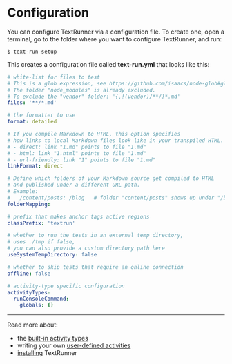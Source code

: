 # Configuration

You can configure TextRunner via a configuration file.
To create one, open a terminal,
go to the folder where you want to configure TextRunner, and run:

<a textrun="run-console-command">

```
$ text-run setup
````
</a>

This creates a configuration file called
<a textrun="verify-workspace-file-content">
__text-run.yml__ that looks like this:

```yml
# white-list for files to test
# This is a glob expression, see https://github.com/isaacs/node-glob#glob-primer
# The folder "node_modules" is already excluded.
# To exclude the "vendor" folder: '{,!(vendor)/**/}*.md'
files: '**/*.md'

# the formatter to use
format: detailed

# If you compile Markdown to HTML, this option specifies
# how links to local Markdown files look like in your transpiled HTML.
# - direct: link "1.md" points to file "1.md"
# - html: link "1.html" points to file "1.md"
# - url-friendly: link "1" points to file "1.md"
linkFormat: direct

# Define which folders of your Markdown source get compiled to HTML
# and published under a different URL path.
# Example:
#   /content/posts: /blog   # folder "content/posts" shows up under "/blog" in the compiled HTML
folderMapping:

# prefix that makes anchor tags active regions
classPrefix: 'textrun'

# whether to run the tests in an external temp directory,
# uses ./tmp if false,
# you can also provide a custom directory path here
useSystemTempDirectory: false

# whether to skip tests that require an online connection
offline: false

# activity-type specific configuration
activityTypes:
  runConsoleCommand:
    globals: {}
````

</a>

<hr>

Read more about:
- the [built-in activity types](built-in-activity-types)
- writing your own [user-defined activities](user-defined-activities.md)
- [installing](installation.md) TextRunner

